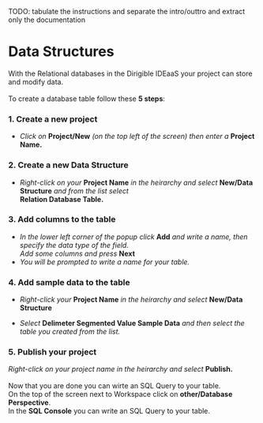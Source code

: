 
TODO: tabulate the instructions and separate the intro/outtro and extract only the documentation<br/>

Data Structures
===================================

With the Relational databases in the Dirigible IDEaaS your project can store and modify data.</br></br>
To create a database table follow these **5 steps**:


### **1.** Create a new project

* _Click on_ **Project/New** _(on the top left of the screen) then enter a_ **Project Name.**

### **2.** Create a new Data Structure

* _Right-click on your_ **Project Name** _in the heirarchy and select_ **New/Data Structure** _and from the list select_ <br />**Relation Database Table.**

### **3.** Add columns to the table

* _In the lower left corner of the popup click_ **Add** _and write a name, then specify the data type of the field. <br/>Add some columns and press_ **Next**
* _You will be prompted to write a name for your table._

### **4.** Add sample data to the table

* _Right-click your_ **Project Name** _in the heirarchy and select_ **New/Data Structure**

* _Select_ **Delimeter Segmented Value Sample Data** _and then select the table you created from the list._




### **5.** Publish your project

_Right-click on your project name in the heirarchy and select_ **Publish.**
<br />
</br>
Now that you are done you can wirte an SQL Query to your table.<br /> On the top of the screen next to Workspace click on **other/Database Perspective**.<br /> In the **SQL Console** you can write an SQL Query to your table.


